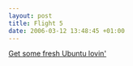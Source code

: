 ```yaml
--- 
layout: post
title: Flight 5
date: 2006-03-12 13:48:45 +01:00
---
```

[Get some fresh Ubuntu lovin'](http://cdimage.ubuntu.com/releases/dapper/flight-5/)
